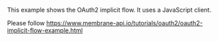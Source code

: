 This example shows the OAuth2 implicit flow. It uses a JavaScript client.

Please follow https://www.membrane-api.io/tutorials/oauth2/oauth2-implicit-flow-example.html